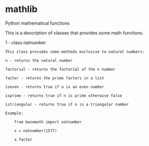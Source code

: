 # mathlib
Python mathematical functions

This is a description of classes that provides some math functions.

1 - class natnumber

	This class provides some methods exclusive to natural numbers:

	n - returns the natural number

	factorial - returns the factorial of the n number

	factor - returns the prime factors in a list

	iseven - returns true if n is an even number	

	isprime - returns true if n is prime otherwise false

	istriangular - returns true if n is a triangular number

	Example:

		from basemath import natnumber

		x = natnumber(1577)

		x.factor


